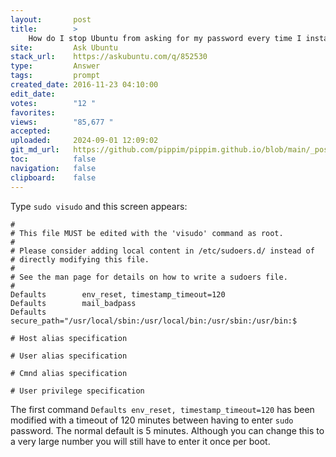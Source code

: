 ```yaml
---
layout:       post
title:        >
    How do I stop Ubuntu from asking for my password every time I install something?
site:         Ask Ubuntu
stack_url:    https://askubuntu.com/q/852530
type:         Answer
tags:         prompt
created_date: 2016-11-23 04:10:00
edit_date:    
votes:        "12 "
favorites:    
views:        "85,677 "
accepted:     
uploaded:     2024-09-01 12:09:02
git_md_url:   https://github.com/pippim/pippim.github.io/blob/main/_posts/2016/2016-11-23-How-do-I-stop-Ubuntu-from-asking-for-my-password-every-time-I-install-something_.md
toc:          false
navigation:   false
clipboard:    false
---
```


Type `sudo visudo` and this screen appears:

``` 
#
# This file MUST be edited with the 'visudo' command as root.
#
# Please consider adding local content in /etc/sudoers.d/ instead of
# directly modifying this file.
#
# See the man page for details on how to write a sudoers file.
#
Defaults        env_reset, timestamp_timeout=120
Defaults        mail_badpass
Defaults        secure_path="/usr/local/sbin:/usr/local/bin:/usr/sbin:/usr/bin:$

# Host alias specification

# User alias specification

# Cmnd alias specification

# User privilege specification
```


The first command `Defaults env_reset, timestamp_timeout=120` has been modified with a timeout of 120 minutes between having to enter `sudo` password. The normal default is 5 minutes. Although you can change this to a very large number you will still have to enter it once per boot.

